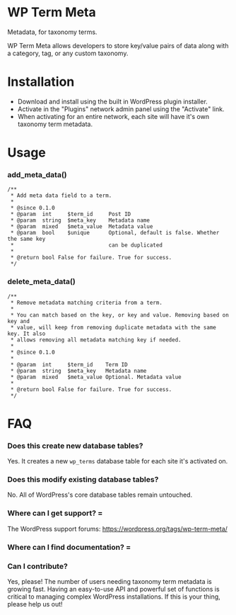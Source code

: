 # WP Term Meta

Metadata, for taxonomy terms.

WP Term Meta allows developers to store key/value pairs of data along with a category, tag, or any custom taxonomy.

# Installation

* Download and install using the built in WordPress plugin installer.
* Activate in the "Plugins" network admin panel using the "Activate" link.
* When activating for an entire network, each site will have it's own taxonomy term metadata.

# Usage

### add_meta_data()

```
/**
 * Add meta data field to a term.
 *
 * @since 0.1.0
 * @param  int     $term_id     Post ID
 * @param  string  $meta_key    Metadata name
 * @param  mixed   $meta_value  Metadata value
 * @param  bool    $unique      Optional, default is false. Whether the same key
 *                              can be duplicated
 *
 * @return bool False for failure. True for success.
 */
```

### delete_meta_data()

```
/**
 * Remove metadata matching criteria from a term.
 *
 * You can match based on the key, or key and value. Removing based on key and
 * value, will keep from removing duplicate metadata with the same key. It also
 * allows removing all metadata matching key if needed.
 *
 * @since 0.1.0
 *
 * @param  int     $term_id    Term ID
 * @param  string  $meta_key   Metadata name
 * @param  mixed   $meta_value Optional. Metadata value
 *
 * @return bool False for failure. True for success.
 */
```

# FAQ

### Does this create new database tables?

Yes. It creates a new `wp_terms` database table for each site it's activated on.

### Does this modify existing database tables?

No. All of WordPress's core database tables remain untouched.

### Where can I get support? =

The WordPress support forums: https://wordpress.org/tags/wp-term-meta/

### Where can I find documentation? =

### Can I contribute?

Yes, please! The number of users needing taxonomy term metadata is growing fast. Having an easy-to-use API and powerful set of functions is critical to managing complex WordPress installations. If this is your thing, please help us out!
